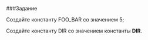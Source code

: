###Задание

Создайте константу FOO_BAR со значением 5;

Создайте константу DIR со значением константы __DIR__.

